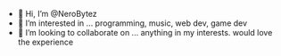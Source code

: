 - 👋 Hi, I’m @NeroBytez
- 👀 I’m interested in ...
programming, music, web dev, game dev
- 💞️ I’m looking to collaborate on ...
anything in my interests. would love the experience
<!---
xTiltx/xTiltx is a ✨ special ✨ repository because its `README.md` (this file) appears on your GitHub profile.
You can click the Preview link to take a look at your changes.
--->
